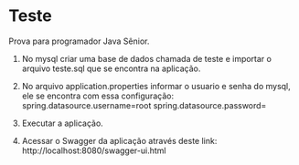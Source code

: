 # Teste
Prova para programador Java Sênior.

1. No mysql criar uma base de dados chamada  de teste e importar o arquivo teste.sql que se encontra na aplicação.

2. No arquivo application.properties informar o usuario e senha do mysql, ele se encontra com essa configuração:
spring.datasource.username=root      spring.datasource.password=

3. Executar a aplicação.

4. Acessar o Swagger da aplicação através deste link:
http://localhost:8080/swagger-ui.html

